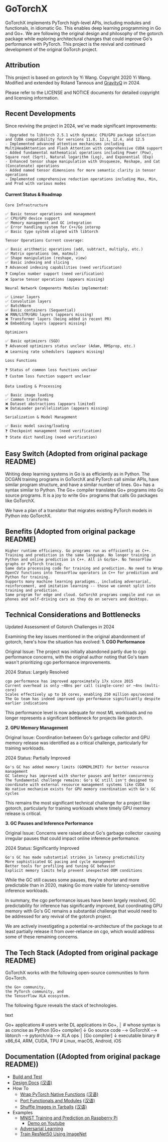 # GoTorchX


GoTorchX implements PyTorch high-level APIs, including modules and functionals, in idiomatic Go. This enables deep learning programming in Go and Go+. We are following the original design and philosophy of the gotorch package while exploring architectural changes that could improve Go's performance with PyTorch. This project is the revival and continued development of the original GoTorch project.

## Attribution

This project is based on gotorch by Yi Wang.
Copyright 2020 Yi Wang.
Modified and extended by Roland Tannous and [GravityQ](https://gravityq.ai) in 2024.

Please refer to the LICENSE and NOTICE documents for detailed copyright and licensing information.

## Recent Developments

Since reviving the project in 2024, we've made significant improvements:

    - Upgraded to libtorch 2.5.1 with dynamic CPU/GPU package selection and CUDA compatibility for versions 11.8, 12.1, 12.4, and 12.5
    - Implemented advanced attention mechanisms including MultiHeadAttention and Flash Attention with comprehensive CUDA support
    - Added fundamental mathematical operations including Power (Pow), Square root (Sqrt), Natural logarithm (Log), and Exponential (Exp)
    - Enhanced tensor shape manipulation with Unsqueeze, Reshape, and Cat (Concatenate) operations
    - Added named tensor dimensions for more semantic clarity in tensor operations
    - Implemented comprehensive reduction operations including Max, Min, and Prod with various modes

#### Current Status & Roadmap

    Core Infrastructure

    ✅ Basic tensor operations and management
    ✅ CPU/GPU device support
    ✅ Memory management and GC integration
    ✅ Error handling system for C++/Go interop
    ✅ Basic type system aligned with libtorch

    Tensor Operations Current coverage:

    ✅ Basic arithmetic operations (add, subtract, multiply, etc.)
    ✅ Matrix operations (mm, matmul)
    ✅ Shape manipulation (reshape, view)
    ✅ Basic indexing and slicing
    ❓ Advanced indexing capabilities (need verification)
    ❓ Complex number support (need verification)
    ❌ Sparse tensor operations (appears missing)

    Neural Network Components Modules implemented:

    ✅ Linear layers
    ✅ Convolution layers
    ✅ BatchNorm
    ✅ Basic containers (Sequential)
    ❌ RNN/LSTM/GRU layers (appears missing)
    ❌ Transformer layers (being added in recent PR)
    ❌ Embedding layers (appears missing)

    Optimizers

    ✅ Basic optimizers (SGD)
    ❓ Advanced optimizers status unclear (Adam, RMSprop, etc.)
    ❌ Learning rate schedulers (appears missing)

    Loss Functions

    ❓ Status of common loss functions unclear
    ❓ Custom loss function support unclear

    Data Loading & Processing

    ✅ Basic image loading
    ✅ Common transforms
    ❌ Dataset abstractions (appears limited)
    ❌ DataLoader parallelization (appears missing)

    Serialization & Model Management

    ✅ Basic model saving/loading
    ❓ Checkpoint management (need verification)
    ❓ State dict handling (need verification)

## Easy Switch (Adopted from original package README)

Writing deep learning systems in Go is as efficiently as in Python. The DCGAN training programs in GoTorchX and PyTorch call similar APIs, have similar program structure, and have a similar number of lines. Go+ has a syntax similar to Python. The Go+ compiler translates Go+ programs into Go source programs. It is a joy to write Go+ programs that calls Go packages like GoTorchX.

We have a plan of a translator that migrates existing PyTorch models in Python into GoTorchX.

## Benefits (Adopted from original package README)

    Higher runtime efficiency. Go programs run as efficiently as C++.
    Training and prediction in the same language. No longer training in Python and online prediction in C++. All in Go/Go+. No TensorFlow graphs or PyTorch tracing.
    Same data processing code for training and prediction. No need to Wrap OpenCV functions into TensorFlow operators in C++ for prediction and Python for training.
    Supports many machine learning paradigms., including adversarial, reinforcement, and imitation learning -- those we cannot split into training and prediction.
    Same program for edge and cloud. GoTorchX programs compile and run on phones and self-driving cars as they do on servers and desktops.

## Technical Considerations and Bottlenecks
Updated Assessment of Gotorch Challenges in 2024

Examining the key issues mentioned in the original abandonment of gotorch, here's how the situation has evolved:
**1. CGO Performance**

Original Issue: The project was initially abandoned partly due to cgo performance concerns, with the original author noting that Go's team wasn't prioritizing cgo performance improvements.

2024 Status: Largely Resolved

    cgo performance has improved approximately 17x since 2015
    Current overhead is only ~40ns per call (single-core) or ~4ns (multi-core)
    Scales effectively up to 16 cores, enabling 250 million ops/second
    The Go team has indeed improved cgo performance significantly despite earlier indications

This performance level is now adequate for most ML workloads and no longer represents a significant bottleneck for projects like gotorch.

**2. GPU Memory Management**

Original Issue: Coordination between Go's garbage collector and GPU memory release was identified as a critical challenge, particularly for training workloads.

2024 Status: Partially Improved

    Go's GC has added memory limits (GOMEMLIMIT) for better resource management
    GC latency has improved with shorter pauses and better concurrency
    The fundamental challenge remains: Go's GC still isn't designed to coordinate with external resource management systems like CUDA
    No native mechanism exists for GPU memory coordination with Go's GC cycles

This remains the most significant technical challenge for a project like gotorch, particularly for training workloads where timely GPU memory release is critical.

**3. GC Pauses and Inference Performance**

Original Issue: Concerns were raised about Go's garbage collector causing irregular pauses that could impact online inference performance.

2024 Status: Significantly Improved

    Go's GC has made substantial strides in latency predictability
    More sophisticated GC pacing and cycle management
    Better tools for profiling and tuning GC behavior
    Explicit memory limits help prevent unexpected OOM conditions

While the GC still causes some pauses, they're shorter and more predictable than in 2020, making Go more viable for latency-sensitive inference workloads.

In summary, the cgo performance issues have been largely resolved, GC predictability for inference has significantly improved, but coordinating GPU memory with Go's GC remains a substantial challenge that would need to be addressed for any revival of the gotorch project.

We are actively investigating a potential re-architecture of the package to at least partially release it from over-reliance on cgo, which would address some of these remaining concerns.

## The Tech Stack (Adopted from original package README)

GoTorchX works with the following open-source communities to form Go+Torch.

    the Go+ community,
    the PyTorch community, and
    the TensorFlow XLA ecosystem.

The following figure reveals the stack of technologies.

text

Go+ applications   # users write DL applications in Go+,
     │             # whose syntax is as concise as Python
 [Go+ compiler]
     ↓
Go source code -→ GoTorchX -→ libtorch -→ pytorch/xla -→ XLA ops
     │
 [Go compiler]
     ↓
executable binary  # x86_64, ARM, CUDA, TPU
                   # Linux, macOS, Android, iOS


## Documentation ((Adopted from original package README))

- [Build and Test](CONTRIBUTING.md)
- [Design Docs](./doc/design.md) [(汉语)](./doc/design_cn.md)
- How To
  - [Wrap PyTorch Native Functions](./doc/wrap_native_functions.md) [(汉语)](./doc/wrap_native_functions_cn.md)
  - [Port Functionals and Modules](doc/develop_functionals_and_modules.md) [(汉语)](./doc/develop_functionals_and_modules_cn.md)
  - [Shuffle Images in Tarballs](doc/shuffle_tarball.md) [(汉语)](./doc/shuffle_tarball_cn.md)
- Examples
  - [MNIST Training and Prediction on Raspberry Pi](./example/mnist)
    - [Demo on Youtube](https://www.youtube.com/watch?v=izpeb_FugII&t=5s)
  - [Adversarial Learning](./example/dcgan)
  - [Train ResNet50 Using ImageNet](./example/resnet)
